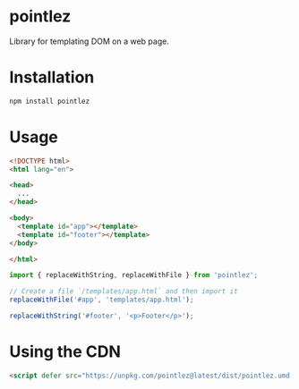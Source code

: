 # pointlez
Library for templating DOM on a web page.

# Installation
```sh
npm install pointlez
```

# Usage
```html
<!DOCTYPE html>
<html lang="en">

<head>
  ...
</head>

<body>
  <template id="app"></template>
  <template id="footer"></template>
</body>

</html>
```

```js
import { replaceWithString, replaceWithFile } from 'pointlez';

// Create a file `/templates/app.html` and then import it
replaceWithFile('#app', 'templates/app.html');

replaceWithString('#footer', '<p>Footer</p>');
```

# Using the CDN
```html
<script defer src="https://unpkg.com/pointlez@latest/dist/pointlez.umd.js"></script>
```
